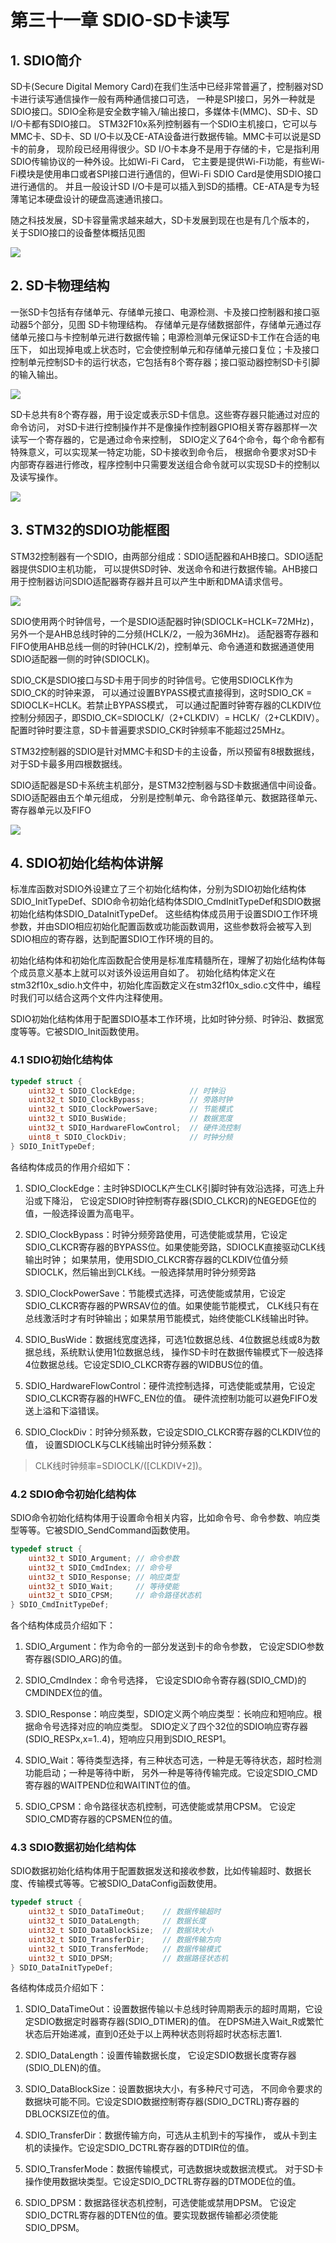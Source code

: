 # 第三十一章 SDIO-SD卡读写

## 1. SDIO简介

SD卡(Secure Digital Memory Card)在我们生活中已经非常普遍了，控制器对SD卡进行读写通信操作一般有两种通信接口可选， 一种是SPI接口，另外一种就是SDIO接口。SDIO全称是安全数字输入/输出接口，多媒体卡(MMC)、SD卡、SD I/O卡都有SDIO接口。 STM32F10x系列控制器有一个SDIO主机接口，它可以与MMC卡、SD卡、SD I/O卡以及CE-ATA设备进行数据传输。MMC卡可以说是SD卡的前身， 现阶段已经用得很少。SD I/O卡本身不是用于存储的卡，它是指利用SDIO传输协议的一种外设。比如Wi-Fi Card， 它主要是提供Wi-Fi功能，有些Wi-Fi模块是使用串口或者SPI接口进行通信的，但Wi-Fi SDIO Card是使用SDIO接口进行通信的。 并且一般设计SD I/O卡是可以插入到SD的插槽。CE-ATA是专为轻薄笔记本硬盘设计的硬盘高速通讯接口。

随之科技发展，SD卡容量需求越来越大，SD卡发展到现在也是有几个版本的， 关于SDIO接口的设备整体概括见图

![](https://doc.embedfire.com/mcu/stm32/f103zhinanzhe/std/zh/latest/_images/SDIO002.png)

## 2. SD卡物理结构

一张SD卡包括有存储单元、存储单元接口、电源检测、卡及接口控制器和接口驱动器5个部分，见图 SD卡物理结构。 存储单元是存储数据部件，存储单元通过存储单元接口与卡控制单元进行数据传输；电源检测单元保证SD卡工作在合适的电压下， 如出现掉电或上状态时，它会使控制单元和存储单元接口复位；卡及接口控制单元控制SD卡的运行状态，它包括有8个寄存器；接口驱动器控制SD卡引脚的输入输出。

![](https://doc.embedfire.com/mcu/stm32/f103zhinanzhe/std/zh/latest/_images/SDIO003.png)

SD卡总共有8个寄存器，用于设定或表示SD卡信息。这些寄存器只能通过对应的命令访问， 对SD卡进行控制操作并不是像操作控制器GPIO相关寄存器那样一次读写一个寄存器的，它是通过命令来控制， SDIO定义了64个命令，每个命令都有特殊意义，可以实现某一特定功能，SD卡接收到命令后， 根据命令要求对SD卡内部寄存器进行修改，程序控制中只需要发送组合命令就可以实现SD卡的控制以及读写操作。

![](https://doc.embedfire.com/mcu/stm32/f103zhinanzhe/std/zh/latest/_images/SDIO01.png)

## 3. STM32的SDIO功能框图

STM32控制器有一个SDIO，由两部分组成：SDIO适配器和AHB接口。SDIO适配器提供SDIO主机功能， 可以提供SD时钟、发送命令和进行数据传输。AHB接口用于控制器访问SDIO适配器寄存器并且可以产生中断和DMA请求信号。

![](https://doc.embedfire.com/mcu/stm32/f103zhinanzhe/std/zh/latest/_images/SDIO012.png)

SDIO使用两个时钟信号，一个是SDIO适配器时钟(SDIOCLK=HCLK=72MHz)，另外一个是AHB总线时钟的二分频(HCLK/2，一般为36MHz)。 适配器寄存器和FIFO使用AHB总线一侧的时钟(HCLK/2)，控制单元、命令通道和数据通道使用SDIO适配器一侧的时钟(SDIOCLK)。

SDIO_CK是SDIO接口与SD卡用于同步的时钟信号。它使用SDIOCLK作为SDIO_CK的时钟来源， 可以通过设置BYPASS模式直接得到，这时SDIO_CK = SDIOCLK=HCLK。若禁止BYPASS模式， 可以通过配置时钟寄存器的CLKDIV位控制分频因子，即SDIO_CK=SDIOCLK/（2+CLKDIV）= HCLK/（2+CLKDIV）。 配置时钟时要注意，SD卡普遍要求SDIO_CK时钟频率不能超过25MHz。

STM32控制器的SDIO是针对MMC卡和SD卡的主设备，所以预留有8根数据线，对于SD卡最多用四根数据线。

SDIO适配器是SD卡系统主机部分，是STM32控制器与SD卡数据通信中间设备。SDIO适配器由五个单元组成， 分别是控制单元、命令路径单元、数据路径单元、寄存器单元以及FIFO

![](https://doc.embedfire.com/mcu/stm32/f103zhinanzhe/std/zh/latest/_images/SDIO013.png)

## 4. SDIO初始化结构体讲解

标准库函数对SDIO外设建立了三个初始化结构体，分别为SDIO初始化结构体SDIO_InitTypeDef、SDIO命令初始化结构体SDIO_CmdInitTypeDef和SDIO数据初始化结构体SDIO_DataInitTypeDef。 这些结构体成员用于设置SDIO工作环境参数，并由SDIO相应初始化配置函数或功能函数调用，这些参数将会被写入到SDIO相应的寄存器，达到配置SDIO工作环境的目的。

初始化结构体和初始化库函数配合使用是标准库精髓所在，理解了初始化结构体每个成员意义基本上就可以对该外设运用自如了。 初始化结构体定义在stm32f10x_sdio.h文件中，初始化库函数定义在stm32f10x_sdio.c文件中，编程时我们可以结合这两个文件内注释使用。

SDIO初始化结构体用于配置SDIO基本工作环境，比如时钟分频、时钟沿、数据宽度等等。它被SDIO_Init函数使用。

### 4.1 SDIO初始化结构体

```c
typedef struct {
    uint32_t SDIO_ClockEdge;            // 时钟沿
    uint32_t SDIO_ClockBypass;          // 旁路时钟
    uint32_t SDIO_ClockPowerSave;       // 节能模式
    uint32_t SDIO_BusWide;              // 数据宽度
    uint32_t SDIO_HardwareFlowControl;  // 硬件流控制
    uint8_t SDIO_ClockDiv;              // 时钟分频
} SDIO_InitTypeDef;
```

各结构体成员的作用介绍如下：

1. SDIO_ClockEdge：主时钟SDIOCLK产生CLK引脚时钟有效沿选择，可选上升沿或下降沿， 它设定SDIO时钟控制寄存器(SDIO_CLKCR)的NEGEDGE位的值，一般选择设置为高电平。

2. SDIO_ClockBypass：时钟分频旁路使用，可选使能或禁用，它设定SDIO_CLKCR寄存器的BYPASS位。如果使能旁路，SDIOCLK直接驱动CLK线输出时钟； 如果禁用，使用SDIO_CLKCR寄存器的CLKDIV位值分频SDIOCLK，然后输出到CLK线。一般选择禁用时钟分频旁路

3. SDIO_ClockPowerSave：节能模式选择，可选使能或禁用，它设定SDIO_CLKCR寄存器的PWRSAV位的值。如果使能节能模式， CLK线只有在总线激活时才有时钟输出；如果禁用节能模式，始终使能CLK线输出时钟。

4. SDIO_BusWide：数据线宽度选择，可选1位数据总线、4位数据总线或8为数据总线，系统默认使用1位数据总线， 操作SD卡时在数据传输模式下一般选择4位数据总线。它设定SDIO_CLKCR寄存器的WIDBUS位的值。

5. SDIO_HardwareFlowControl：硬件流控制选择，可选使能或禁用，它设定SDIO_CLKCR寄存器的HWFC_EN位的值。 硬件流控制功能可以避免FIFO发送上溢和下溢错误。

6. SDIO_ClockDiv：时钟分频系数，它设定SDIO_CLKCR寄存器的CLKDIV位的值， 设置SDIOCLK与CLK线输出时钟分频系数：

> CLK线时钟频率=SDIOCLK/([CLKDIV+2])。

### 4.2 SDIO命令初始化结构体

SDIO命令初始化结构体用于设置命令相关内容，比如命令号、命令参数、响应类型等等。它被SDIO_SendCommand函数使用。

```c
typedef struct {
    uint32_t SDIO_Argument; // 命令参数
    uint32_t SDIO_CmdIndex; // 命令号
    uint32_t SDIO_Response; // 响应类型
    uint32_t SDIO_Wait;     // 等待使能
    uint32_t SDIO_CPSM;     // 命令路径状态机
} SDIO_CmdInitTypeDef;
```

各个结构体成员介绍如下：

1. SDIO_Argument：作为命令的一部分发送到卡的命令参数， 它设定SDIO参数寄存器(SDIO_ARG)的值。

2. SDIO_CmdIndex：命令号选择， 它设定SDIO命令寄存器(SDIO_CMD)的CMDINDEX位的值。

3. SDIO_Response：响应类型，SDIO定义两个响应类型：长响应和短响应。根据命令号选择对应的响应类型。 SDIO定义了四个32位的SDIO响应寄存器(SDIO_RESPx,x=1..4)，短响应只用到SDIO_RESP1。

4. SDIO_Wait：等待类型选择，有三种状态可选，一种是无等待状态，超时检测功能启动；一种是等待中断， 另外一种是等待传输完成。它设定SDIO_CMD寄存器的WAITPEND位和WAITINT位的值。

5. SDIO_CPSM：命令路径状态机控制，可选使能或禁用CPSM。 它设定SDIO_CMD寄存器的CPSMEN位的值。

### 4.3 SDIO数据初始化结构体

SDIO数据初始化结构体用于配置数据发送和接收参数，比如传输超时、数据长度、传输模式等等。它被SDIO_DataConfig函数使用。

```c
typedef struct {
    uint32_t SDIO_DataTimeOut;    // 数据传输超时
    uint32_t SDIO_DataLength;     // 数据长度
    uint32_t SDIO_DataBlockSize;  // 数据块大小
    uint32_t SDIO_TransferDir;    // 数据传输方向
    uint32_t SDIO_TransferMode;   // 数据传输模式
    uint32_t SDIO_DPSM;           // 数据路径状态机
} SDIO_DataInitTypeDef;
```

各结构体成员介绍如下：

1. SDIO_DataTimeOut：设置数据传输以卡总线时钟周期表示的超时周期，它设定SDIO数据定时器寄存器(SDIO_DTIMER)的值。 在DPSM进入Wait_R或繁忙状态后开始递减，直到0还处于以上两种状态则将超时状态标志置1.

2. SDIO_DataLength：设置传输数据长度， 它设定SDIO数据长度寄存器(SDIO_DLEN)的值。

3. SDIO_DataBlockSize：设置数据块大小，有多种尺寸可选， 不同命令要求的数据块可能不同。它设定SDIO数据控制寄存器(SDIO_DCTRL)寄存器的DBLOCKSIZE位的值。

4. SDIO_TransferDir：数据传输方向，可选从主机到卡的写操作， 或从卡到主机的读操作。它设定SDIO_DCTRL寄存器的DTDIR位的值。

5. SDIO_TransferMode：数据传输模式，可选数据块或数据流模式。 对于SD卡操作使用数据块类型。它设定SDIO_DCTRL寄存器的DTMODE位的值。

6. SDIO_DPSM：数据路径状态机控制，可选使能或禁用DPSM。 它设定SDIO_DCTRL寄存器的DTEN位的值。要实现数据传输都必须使能SDIO_DPSM。


